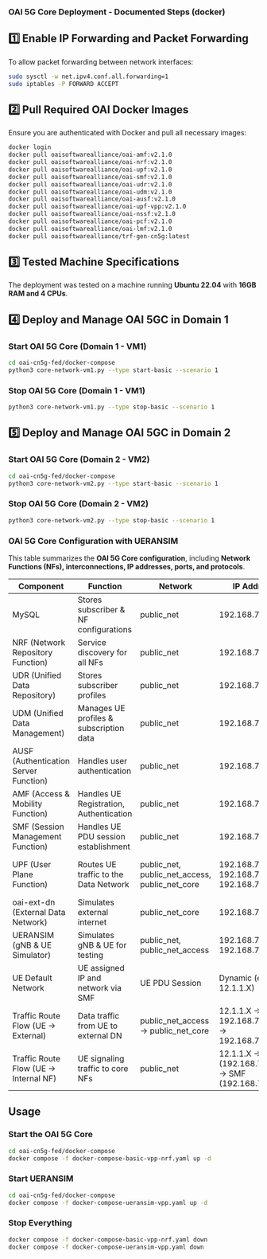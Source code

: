 ### **OAI 5G Core Deployment - Documented Steps (docker)**

## **1️⃣ Enable IP Forwarding and Packet Forwarding**
To allow packet forwarding between network interfaces:
```bash
sudo sysctl -w net.ipv4.conf.all.forwarding=1
sudo iptables -P FORWARD ACCEPT
```

## **2️⃣ Pull Required OAI Docker Images**
Ensure you are authenticated with Docker and pull all necessary images:
```bash
docker login
docker pull oaisoftwarealliance/oai-amf:v2.1.0
docker pull oaisoftwarealliance/oai-nrf:v2.1.0
docker pull oaisoftwarealliance/oai-upf:v2.1.0
docker pull oaisoftwarealliance/oai-smf:v2.1.0
docker pull oaisoftwarealliance/oai-udr:v2.1.0
docker pull oaisoftwarealliance/oai-udm:v2.1.0
docker pull oaisoftwarealliance/oai-ausf:v2.1.0
docker pull oaisoftwarealliance/oai-upf-vpp:v2.1.0
docker pull oaisoftwarealliance/oai-nssf:v2.1.0
docker pull oaisoftwarealliance/oai-pcf:v2.1.0
docker pull oaisoftwarealliance/oai-lmf:v2.1.0
docker pull oaisoftwarealliance/trf-gen-cn5g:latest
```

## **3️⃣ Tested Machine Specifications**
The deployment was tested on a machine running **Ubuntu 22.04** with **16GB RAM and 4 CPUs**.

## **4️⃣ Deploy and Manage OAI 5GC in Domain 1**
### **Start OAI 5G Core (Domain 1 - VM1)**
```bash
cd oai-cn5g-fed/docker-compose
python3 core-network-vm1.py --type start-basic --scenario 1
```

### **Stop OAI 5G Core (Domain 1 - VM1)**
```bash
python3 core-network-vm1.py --type stop-basic --scenario 1
```

## **5️⃣ Deploy and Manage OAI 5GC in Domain 2**
### **Start OAI 5G Core (Domain 2 - VM2)**
```bash
cd oai-cn5g-fed/docker-compose
python3 core-network-vm2.py --type start-basic --scenario 1
```

### **Stop OAI 5G Core (Domain 2 - VM2)**
```bash
python3 core-network-vm2.py --type stop-basic --scenario 1
```


### OAI 5G Core Configuration with UERANSIM

This table summarizes the **OAI 5G Core configuration**, including **Network Functions (NFs), interconnections, IP addresses, ports, and protocols**.

| **Component** | **Function** | **Network** | **IP Address** | **Port(s)** | **Protocol** |
|--------------|-------------|------------|--------------|----------|------------|
| MySQL | Stores subscriber & NF configurations | public_net | 192.168.70.131 | 3306 | MySQL |
| NRF (Network Repository Function) | Service discovery for all NFs | public_net | 192.168.70.130 | 8080 | HTTP/2 |
| UDR (Unified Data Repository) | Stores subscriber profiles | public_net | 192.168.70.136 | 8080 | HTTP/2 |
| UDM (Unified Data Management) | Manages UE profiles & subscription data | public_net | 192.168.70.137 | 8080 | HTTP/2 |
| AUSF (Authentication Server Function) | Handles user authentication | public_net | 192.168.70.138 | 8080 | HTTP/2 |
| AMF (Access & Mobility Function) | Handles UE Registration, Authentication | public_net | 192.168.70.132 | 8080, 38412 | HTTP/2, SCTP |
| SMF (Session Management Function) | Handles UE PDU session establishment | public_net | 192.168.70.133 | 8080, 8805 | HTTP/2, UDP |
| UPF (User Plane Function) | Routes UE traffic to the Data Network | public_net, public_net_access, public_net_core | 192.168.70.134, 192.168.72.134, 192.168.73.134 | PFCP (N4), GTP-U (N3), N6 | IP Routing |
| oai-ext-dn (External Data Network) | Simulates external internet | public_net_core | 192.168.73.135 | N/A | IP Routing |
| UERANSIM (gNB & UE Simulator) | Simulates gNB & UE for testing | public_net, public_net_access | 192.168.70.141, 192.168.72.141 | NGAP (38412), GTP-U | SCTP, UDP |
| UE Default Network | UE assigned IP and network via SMF | UE PDU Session | Dynamic (e.g., 12.1.1.X) | N/A | IP Routing |
| Traffic Route Flow (UE → External) | Data traffic from UE to external DN | public_net_access → public_net_core | 12.1.1.X → 192.168.73.201 → 192.168.73.135 | N/A | GTP-U → IP Routing |
| Traffic Route Flow (UE → Internal NF) | UE signaling traffic to core NFs | public_net | 12.1.1.X → AMF (192.168.70.132) → SMF (192.168.70.133) | 38412 (SCTP), 8080 (HTTP/2) | SCTP, HTTP/2 |


## Usage

### **Start the OAI 5G Core**
```bash
cd oai-cn5g-fed/docker-compose
docker compose -f docker-compose-basic-vpp-nrf.yaml up -d
```

### **Start UERANSIM**
```bash
cd oai-cn5g-fed/docker-compose
docker compose -f docker-compose-ueransim-vpp.yaml up -d
```

### **Stop Everything**
```bash
docker compose -f docker-compose-basic-vpp-nrf.yaml down
docker compose -f docker-compose-ueransim-vpp.yaml down
```